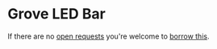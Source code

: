 # Grove LED Bar
If there are no [open requests](../../../../issues?q=is%3Aissue+is%3Aopen+%22Grove+LED+Bar%22) you're welcome to [borrow this](../../../../issues/new?title=Borrow+request+for+Grove+LED+Bar&body=1+piece+of+%5Bthis%5D%28..%2Fblob%2Fmain%2F.%2FHardware%2FActuators%2FGrove_LED_Bar.md%29+for+~2+weeks.).